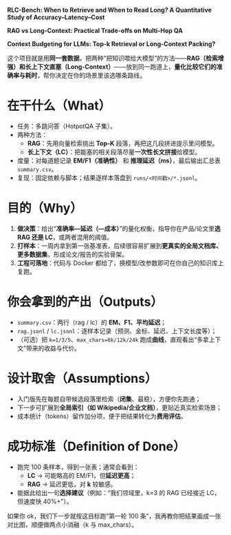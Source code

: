 **RLC-Bench: When to Retrieve and When to Read Long? A Quantitative Study of Accuracy–Latency–Cost**

**RAG vs Long-Context: Practical Trade-offs on Multi-Hop QA**

**Context Budgeting for LLMs: Top-k Retrieval or Long-Context Packing?**

 这个项目就是用**同一套数据**，把两种“把知识喂给大模型”的方法——**RAG（检索增强）和长上下文直塞（Long-Context）**——放到同一跑道上，**量化比较它们的准确率与耗时**，帮你决定在你的场景里该选哪条路线。

# 在干什么（What）

- 任务：多跳问答（HotpotQA 子集）。
- 两种方法：
  - **RAG**：先用向量检索挑出 **Top-K** 段落，再把这几段拼进提示里问模型。
  - **长上下文（LC）**：把能塞的相关段落尽量**一次性长文拼接**给模型。
- 度量：对每道题记录 **EM/F1（准确性）** 和 **推理延迟（ms）**，最后输出汇总表 `summary.csv`。
- 复现：固定依赖与脚本；结果逐样本落盘到 `runs/<时间戳>/*.jsonl`。

# 目的（Why）

1. **做决策**：给出“**准确率—延迟（—成本）**”的量化权衡，指导你在产品/论文里**选 RAG 还是 LC**，或两者混用的阈值。
2. **打样本**：一周内拿到第一张基准表，后续很容易扩展到**更真实的全局文档库、更多数据集**，形成论文/报告的实验骨架。
3. **工程可落地**：代码与 Docker 都给了，换模型/改参数即可在你自己的知识库上复跑。

# 你会拿到的产出（Outputs）

- `summary.csv`：两行（rag / lc）的 **EM、F1、平均延迟**；
- `rag.jsonl` / `lc.jsonl`：逐样本记录（预测、金标、延迟、上下文长度等）；
- （可选）把 `k=1/3/5`、`max_chars=6k/12k/24k` 跑成**曲线**，直观看出“多拿上下文”带来的收益与代价。

# 设计取舍（Assumptions）

- 入门版先在每题自带候选段落里检索（**闭集**、最稳），方便你先跑通；
- 下一步可扩展到**全局索引（如 Wikipedia/企业文档）**，更贴近真实检索场景；
- 成本统计（tokens）留作加分项，便于把结果转化为**费用评估**。

# 成功标准（Definition of Done）

- 跑完 100 条样本，得到一张表；通常会看到：
  - **LC** → 可能略高的 EM/F1，但**延迟更高**；
  - **RAG** → 延迟更低，对 **k** 较敏感。
- 能据此给出一句**选择建议**（例如：“我们领域里，k=3 的 RAG 已经接近 LC，但速度快 40%+”）。

如果你 ok，我们下一步就按这目标跑“第一轮 100 条”，我再教你把结果画成一张对比图，顺便做两点小消融（k 与 max_chars）。